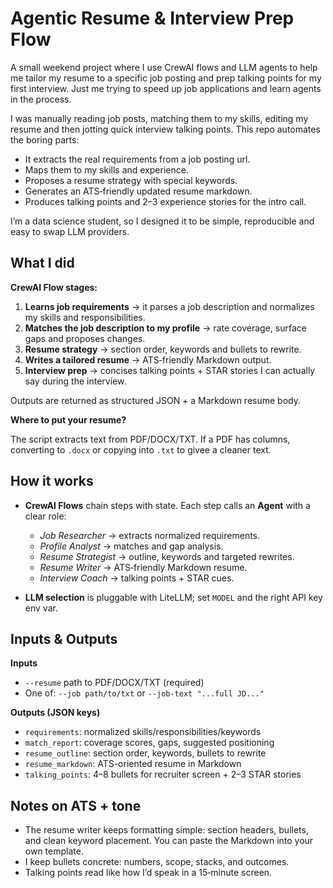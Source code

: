 # Agentic Resume & Interview Prep Flow

A small weekend project where I use CrewAI flows and LLM agents to help me tailor my resume to a specific job posting and prep talking points for my first interview. Just me trying to speed up job applications and learn agents in the process.

I was manually reading job posts, matching them to my skills, editing my resume and then jotting quick interview talking points. This repo automates the boring parts:

- It extracts the real requirements from a job posting url.
- Maps them to my skills and experience.
- Proposes a resume strategy with special keywords.
- Generates an ATS‑friendly updated resume markdown.
- Produces talking points and 2–3 experience stories for the intro call.

I’m a data science student, so I designed it to be simple, reproducible and easy to swap LLM providers.

## What I did

**CrewAI Flow stages:**

1. **Learns job requirements** -> it parses a job description and normalizes my skills and responsibilities.
2. **Matches the job description to my profile** -> rate coverage, surface gaps and proposes changes.
3. **Resume strategy** -> section order, keywords and bullets to rewrite.
4. **Writes a tailored resume** -> ATS‑friendly Markdown output.
5. **Interview prep** -> concises talking points + STAR stories I can actually say during the interview. 

Outputs are returned as structured JSON + a Markdown resume body.

**Where to put your resume?**

The script extracts text from PDF/DOCX/TXT. If a PDF has columns, converting to `.docx` or copying into `.txt` to givee a cleaner text.

## How it works

* **CrewAI Flows** chain steps with state. Each step calls an **Agent** with a clear role:

  * *Job Researcher* -> extracts normalized requirements.
  * *Profile Analyst* -> matches and gap analysis.
  * *Resume Strategist* -> outline, keywords and targeted rewrites.
  * *Resume Writer* -> ATS‑friendly Markdown resume.
  * *Interview Coach* -> talking points + STAR cues.
* **LLM selection** is pluggable with LiteLLM; set `MODEL` and the right API key env var.

## Inputs & Outputs

**Inputs**

* `--resume` path to PDF/DOCX/TXT (required)
* One of: `--job path/to/txt` or `--job-text "...full JD..."`

**Outputs (JSON keys)**

* `requirements`: normalized skills/responsibilities/keywords
* `match_report`: coverage scores, gaps, suggested positioning
* `resume_outline`: section order, keywords, bullets to rewrite
* `resume_markdown`: ATS-oriented resume in Markdown
* `talking_points`: 4–8 bullets for recruiter screen + 2–3 STAR stories

## Notes on ATS + tone

* The resume writer keeps formatting simple: section headers, bullets, and clean keyword placement. You can paste the Markdown into your own template.
* I keep bullets concrete: numbers, scope, stacks, and outcomes.
* Talking points read like how I’d speak in a 15‑minute screen.
